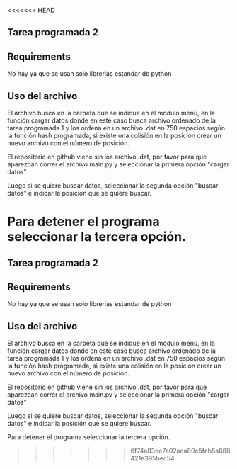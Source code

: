<<<<<<< HEAD
## Tarea programada 2

## Requirements

No hay ya que se usan solo librerias estandar de python

## Uso del archivo

El archivo busca en la carpeta que se indique en el modulo menú, en la función cargar datos donde en este caso busca archivo ordenado de la tarea programada 1 y los ordena
en un archivo .dat en 750 espacios según la función hash programada, si existe una colisión en la posición crear un nuevo archivo con el número de posición.

El repositorio en github viene sin los archivo .dat, por favor para que aparezcan correr el archivo main.py y seleccionar la primera opción "cargar datos"

Luego si se quiere buscar datos, seleccionar la segunda opción "buscar datos" e indicar la posición que se quiere buscar.

Para detener el programa seleccionar la tercera opción.
=======
## Tarea programada 2

## Requirements

No hay ya que se usan solo librerias estandar de python

## Uso del archivo

El archivo busca en la carpeta que se indique en el modulo menú, en la función cargar datos donde en este caso busca archivo ordenado de la tarea programada 1 y los ordena
en un archivo .dat en 750 espacios según la función hash programada, si existe una colisión en la posición crear un nuevo archivo con el número de posición.

El repositorio en github viene sin los archivo .dat, por favor para que aparezcan correr el archivo main.py y seleccionar la primera opción "cargar datos"

Luego si se quiere buscar datos, seleccionar la segunda opción "buscar datos" e indicar la posición que se quiere buscar.

Para detener el programa seleccionar la tercera opción.
>>>>>>> 6f74a83ee7a02aca80c5fab5a888421e395bec54
